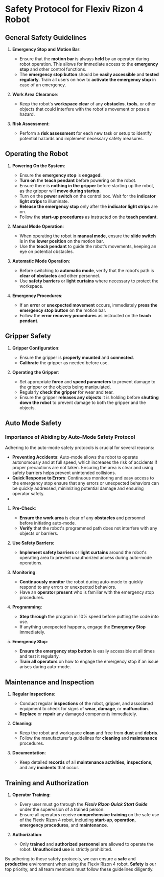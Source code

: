 
# Safety Protocol for Flexiv Rizon 4 Robot

## General Safety Guidelines
1. **Emergency Stop and Motion Bar**:
   - Ensure that the **motion bar** is always **held** by an operator during robot operation. This allows for immediate access to the **emergency stop** and other control functions.
   - The **emergency stop button** should be **easily accessible** and **tested regularly**. Train all users on how to **activate the emergency stop** in case of an emergency.

2. **Work Area Clearance**:
   - Keep the robot's **workspace clear** of any **obstacles**, **tools**, or other objects that could interfere with the robot's movement or pose a hazard.

3. **Risk Assessment**:
   - Perform a **risk assessment** for each new task or setup to identify potential hazards and implement necessary safety measures.

## Operating the Robot
1. **Powering On the System**:
   - Ensure the **emergency stop** is **engaged**.
   - **Turn on** the **teach pendant** before powering on the robot.
   - Ensure there is **nothing in the gripper** before starting up the robot, as the gripper will **move during startup**.
   - Turn on the **power switch** on the control box. Wait for the **indicator light strips** to illuminate.
   - **Release the emergency stop** only after the **indicator light strips** are on.
   - Follow the **start-up procedures** as instructed on the **teach pendant**.

2. **Manual Mode Operation**:
   - When operating the robot in **manual mode**, ensure the **slide switch** is in the **lower position** on the motion bar.
   - Use the **teach pendant** to guide the robot’s movements, keeping an eye on potential obstacles.

3. **Automatic Mode Operation**:
   - Before switching to **automatic mode**, verify that the robot’s path is **clear of obstacles** and other personnel.
   - Use **safety barriers** or **light curtains** where necessary to protect the workspace.

4. **Emergency Procedures**:
   - If an **error** or **unexpected movement** occurs, immediately **press the emergency stop button** on the motion bar.
   - Follow the **error recovery procedures** as instructed on the **teach pendant**.

## Gripper Safety
1. **Gripper Configuration**:
   - Ensure the gripper is **properly mounted** and **connected**.
   - **Calibrate** the gripper as needed before use.

2. **Operating the Gripper**:
   - Set appropriate **force** and **speed parameters** to prevent damage to the gripper or the objects being manipulated.
   - Regularly **check the gripper** for wear and tear.
   - Ensure the gripper **releases any objects** it is holding before **shutting down the robot** to prevent damage to both the gripper and the objects.

## Auto Mode Safety
 
### Importance of Abiding by Auto-Mode Safety Protocol
Adhering to the auto-mode safety protocols is crucial for several reasons:
   - **Preventing Accidents**: Auto-mode allows the robot to operate autonomously and at full speed, which increases the risk of accidents if proper precautions are not taken. Ensuring the area is clear and using safety barriers helps prevent unintended collisions.
   - **Quick Response to Errors**: Continuous monitoring and easy access to the emergency stop ensure that any errors or unexpected behaviors can be quickly addressed, minimizing potential damage and ensuring operator safety.
   - 
1. **Pre-Check**:
   - **Ensure the work area** is clear of any **obstacles** and personnel before initiating auto-mode.
   - **Verify** that the robot's programmed path does not interfere with any objects or barriers.

2. **Use Safety Barriers**:
   - **Implement safety barriers** or **light curtains** around the robot's operating area to prevent unauthorized access during auto-mode operations.

3. **Monitoring**:
   - **Continuously monitor** the robot during auto-mode to quickly respond to any errors or unexpected behaviors.
   - Have an **operator present** who is familiar with the emergency stop procedures.
     
4. **Programming**:
   - **Step through** the program in 10% speed before putting the code into use.
   - If anything unexpected happens, engage the **Emergency Stop** immediately.
     
5. **Emergency Stop**:
   - **Ensure the emergency stop button** is easily accessible at all times and test it regularly.
   - **Train all operators** on how to engage the emergency stop if an issue arises during auto-mode.

## Maintenance and Inspection
1. **Regular Inspections**:
   - Conduct regular **inspections** of the robot, gripper, and associated equipment to check for signs of **wear**, **damage**, or **malfunction**.
   - **Replace** or **repair** any damaged components immediately.

2. **Cleaning**:
   - Keep the robot and workspace **clean** and free from **dust** and **debris**.
   - Follow the manufacturer's guidelines for **cleaning** and **maintenance** procedures.

3. **Documentation**:
   - Keep detailed **records** of all **maintenance activities**, **inspections**, and any **incidents** that occur.

## Training and Authorization
1. **Operator Training**:
   - Every user must go through the **_Flexiv Rizon Quick Start Guide_** under the supervision of a trained person.
   - Ensure all operators receive **comprehensive training** on the safe use of the Flexiv Rizon 4 robot, including **start-up**, **operation**, **emergency procedures**, and **maintenance**.

3. **Authorization**:
   - Only **trained** and **authorized personnel** are allowed to operate the robot. **Unauthorized use** is strictly prohibited.

By adhering to these safety protocols, we can ensure a **safe** and **productive** environment when using the Flexiv Rizon 4 robot. **Safety** is our top priority, and all team members must follow these guidelines diligently.

